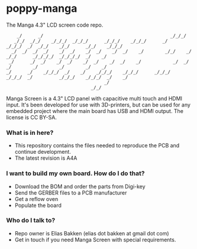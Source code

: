 # poppy-manga

The Manga 4.3" LCD screen code repo.

```                                                                                                                       
    _/      _/                                                _/_/_/                                                   
   _/_/  _/_/    _/_/_/  _/_/_/      _/_/_/    _/_/_/      _/          _/_/_/  _/  _/_/    _/_/      _/_/    _/_/_/
  _/  _/  _/  _/    _/  _/    _/  _/    _/  _/    _/        _/_/    _/        _/_/      _/_/_/_/  _/_/_/_/  _/    _/   
 _/      _/  _/    _/  _/    _/  _/    _/  _/    _/            _/  _/        _/        _/        _/        _/    _/    
_/      _/    _/_/_/  _/    _/    _/_/_/    _/_/_/      _/_/_/      _/_/_/  _/          _/_/_/    _/_/_/  _/    _/     
                                     _/                                                                                
                                _/_/                                                                                                                                                                                                          
```
Manga Screen is a 4.3" LCD panel with capacitive multi touch and HDMI input. It's been developed for use with 3D-printers, but can be used for any embedded project 
where the main board has USB and HDMI output. The license is CC BY-SA. 

### What is in here? ###

* This repository contains the files needed to reproduce the PCB and continue development.
* The latest revision is A4A

### I want to build my own board. How do I do that? ###

* Download the BOM and order the parts from Digi-key
* Send the GERBER files to a PCB manufacturer
* Get a reflow oven
* Populate the board

### Who do I talk to? ###

* Repo owner is Elias Bakken (elias dot bakken at gmail dot com) 
* Get in touch if you need Manga Screen with special requirements.